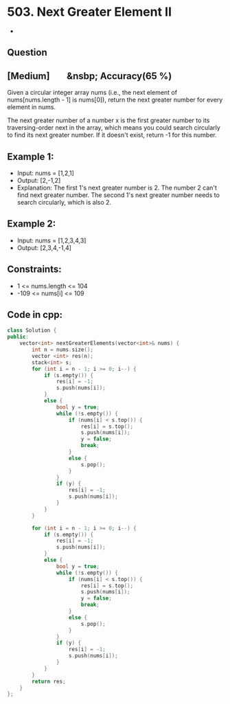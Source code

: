 # 503. Next Greater Element II
- []()
## Question
## [Medium] &nbsp;&nbsp;&nbsp;&nbsp;&nbsp;&nbsp;&nbsp;&nsbp; Accuracy(65 %)
Given a circular integer array nums (i.e., the next element of nums[nums.length - 1] is nums[0]), return the next greater number for every element in nums.

The next greater number of a number x is the first greater number to its traversing-order next in the array, which means you could search circularly to find its next greater number. If it doesn't exist, return -1 for this number.
## Example 1:
- Input: nums = [1,2,1]
- Output: [2,-1,2]
- Explanation: The first 1's next greater number is 2. The number 2 can't find next greater number. The second 1's next greater number needs to search circularly, which is also 2.
## Example 2:
- Input: nums = [1,2,3,4,3]
- Output: [2,3,4,-1,4]
## Constraints:
- 1 <= nums.length <= 104
- -109 <= nums[i] <= 109
## Code in cpp:
```cpp
class Solution {
public:
    vector<int> nextGreaterElements(vector<int>& nums) {
        int n = nums.size();
        vector <int> res(n);
        stack<int> s;
        for (int i = n - 1; i >= 0; i--) {
            if (s.empty()) {
                res[i] = -1;
                s.push(nums[i]);
            }
            else {
                bool y = true;
                while (!s.empty()) {
                    if (nums[i] < s.top()) {
                        res[i] = s.top();
                        s.push(nums[i]);
                        y = false;
                        break;
                    }
                    else {
                        s.pop();
                    }
                }
                if (y) {
                    res[i] = -1;
                    s.push(nums[i]);
                }
            }
        }

        for (int i = n - 1; i >= 0; i--) {
            if (s.empty()) {
                res[i] = -1;
                s.push(nums[i]);
            }
            else {
                bool y = true;
                while (!s.empty()) {
                    if (nums[i] < s.top()) {
                        res[i] = s.top();
                        s.push(nums[i]);
                        y = false;
                        break;
                    }
                    else {
                        s.pop();
                    }
                }
                if (y) {
                    res[i] = -1;
                    s.push(nums[i]);
                }
            }
        }        
        return res;
    }
};
```
